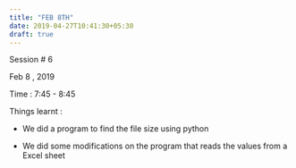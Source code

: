 ```yaml
---
title: "FEB 8TH"
date: 2019-04-27T10:41:30+05:30
draft: true
---
```

Session # 6 

Feb 8 , 2019

Time : 7:45 - 8:45

Things learnt :

* We did a program to find the file size using python

* We did some modifications on the program that reads the values from a Excel sheet
